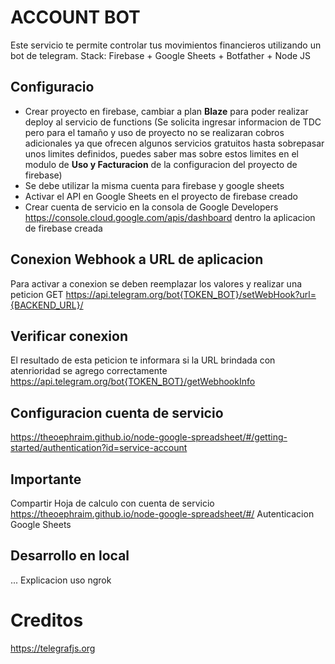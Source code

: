 # ACCOUNT BOT
Este servicio te permite controlar tus movimientos financieros utilizando un bot de telegram.
Stack: Firebase + Google Sheets + Botfather + Node JS

## Configuracio
* Crear proyecto en firebase, cambiar a plan **Blaze** para poder realizar deploy al servicio de functions (Se solicita ingresar informacion de TDC pero para el tamaño y uso de proyecto no se realizaran cobros adicionales ya que ofrecen algunos servicios gratuitos hasta sobrepasar unos limites definidos, puedes saber mas sobre estos limites en el modulo de **Uso y Facturacion** de la configuracion del proyecto de firebase)
* Se debe utilizar la misma cuenta para firebase y google sheets
* Activar el API en Google Sheets en el proyecto de firebase creado
* Crear cuenta de servicio en la consola de Google Developers https://console.cloud.google.com/apis/dashboard dentro la aplicacion de firebase creada

## Conexion Webhook a URL de aplicacion
Para activar a conexion se deben reemplazar los valores y realizar una peticion GET
https://api.telegram.org/bot{TOKEN_BOT}/setWebHook?url={BACKEND_URL}/

## Verificar conexion
El resultado de esta peticion te informara si la URL brindada con atenrioridad se agrego correctamente
https://api.telegram.org/bot{TOKEN_BOT}/getWebhookInfo


## Configuracion cuenta de servicio
https://theoephraim.github.io/node-google-spreadsheet/#/getting-started/authentication?id=service-account

## Importante
Compartir Hoja de calculo con cuenta de servicio
https://theoephraim.github.io/node-google-spreadsheet/#/
Autenticacion Google Sheets

## Desarrollo en local
... Explicacion uso ngrok

# Creditos
https://telegrafjs.org


